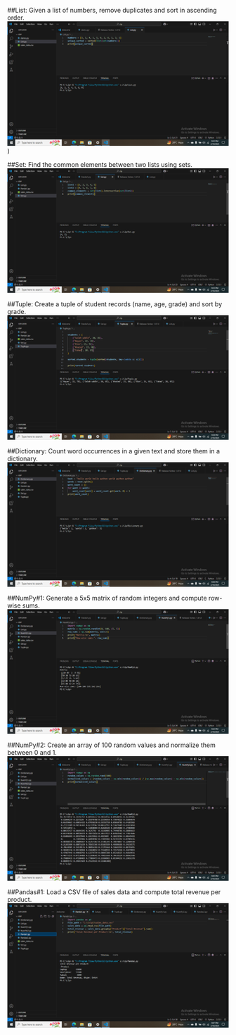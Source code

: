 ##List: Given a list of numbers, remove duplicates and sort in ascending order.
![](https://github.com/Azad-2025/Artificial-Intelligence/raw/main/CLP-02/ScreenShorts/Screenshot%20(51).png))

##Set: Find the common elements between two lists using sets.
![](https://github.com/Azad-2025/Artificial-Intelligence/raw/main/CLP-02/ScreenShorts/Screenshot%20(52).png)

##Tuple: Create a tuple of student records (name, age, grade) and sort by grade.
![](https://github.com/Azad-2025/Artificial-Intelligence/raw/main/CLP-02/ScreenShorts/Screenshot%20(53).png)

##Dictionary: Count word occurrences in a given text and store them in a dictionary.
![](https://github.com/Azad-2025/Artificial-Intelligence/raw/main/CLP-02/ScreenShorts/Screenshot%20(54).png)

##NumPy#1: Generate a 5x5 matrix of random integers and compute row-wise sums.
![](https://github.com/Azad-2025/Artificial-Intelligence/raw/main/CLP-02/ScreenShorts/Screenshot%20(55).png)

##NumPy#2: Create an array of 100 random values and normalize them between 0 and 1.
![](https://github.com/Azad-2025/Artificial-Intelligence/raw/main/CLP-02/ScreenShorts/Screenshot%20(56).png)

##Pandas#1: Load a CSV file of sales data and compute total revenue per product.
![](https://github.com/Azad-2025/Artificial-Intelligence/raw/main/CLP-02/ScreenShorts/Screenshot%20(57).png)
